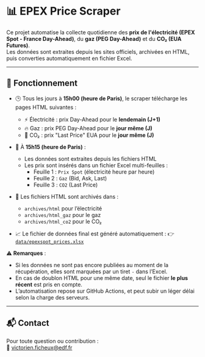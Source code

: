 # 📊 EPEX Price Scraper

Ce projet automatise la collecte quotidienne des **prix de l'électricité (EPEX Spot - France Day-Ahead)**, du **gaz (PEG Day-Ahead)** et du **CO₂ (EUA Futures)**.  
Les données sont extraites depuis les sites officiels, archivées en HTML, puis converties automatiquement en fichier Excel.

---

## 🔄 Fonctionnement

- 🕒 Tous les jours à **15h00 (heure de Paris)**, le scraper télécharge les pages HTML suivantes :
  - ⚡ Électricité : prix Day-Ahead pour le **lendemain (J+1)**
  - 🔥 Gaz : prix PEG Day-Ahead pour le **jour même (J)**
  - 🌿 CO₂ : prix "Last Price" EUA pour le **jour même (J)**

- 🧹 À **15h15 (heure de Paris)** :
  - Les données sont extraites depuis les fichiers HTML
  - Les prix sont insérés dans un fichier Excel multi-feuilles :
    - Feuille 1 : `Prix Spot` (électricité heure par heure)
    - Feuille 2 : `Gaz` (Bid, Ask, Last)
    - Feuille 3 : `CO2` (Last Price)

- 📁 Les fichiers HTML sont archivés dans :
  - `archives/html` pour l’électricité
  - `archives/html_gaz` pour le gaz
  - `archives/html_co2` pour le CO₂

- 📈 Le fichier de données final est généré automatiquement :
  👉 [`data/epexspot_prices.xlsx`](data/epexspot_prices.xlsx)

⚠️ **Remarques** :
- Si les données ne sont pas encore publiées au moment de la récupération, elles sont marquées par un tiret `-` dans l’Excel.
- En cas de doublon HTML pour une même date, seul le fichier **le plus récent** est pris en compte.
- L’automatisation repose sur GitHub Actions, et peut subir un léger délai selon la charge des serveurs.

---

## 📬 Contact

Pour toute question ou contribution :  
📧 victorien.ficheux@edf.fr
